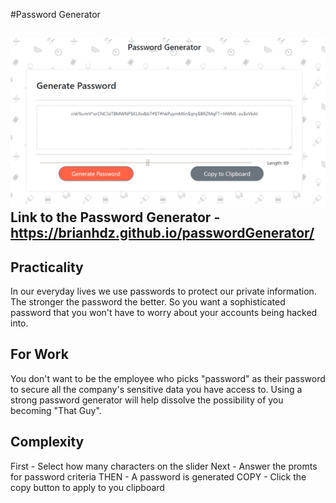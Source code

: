 #Password Generator

![Password Generator Screenshot](screenShot.png)
Link to the Password Generator - https://brianhdz.github.io/passwordGenerator/
-------------------------------------------

Practicality
-------------------------------------------
In our everyday lives we use passwords to protect our private
information. The stronger the password the better. So you want
a sophisticated password that you won't have to worry about 
your accounts being hacked into.

For Work
-------------------------------------------
You don't want to be the employee who picks "password" as their password
to secure all the company's sensitive data you have access to.
Using a strong password generator will help dissolve the possibility 
of you becoming "That Guy".

Complexity
-------------------------------------------
First - Select how many characters on the slider
Next - Answer the promts for password criteria
THEN - A password is generated
COPY - Click the copy button to apply to you clipboard